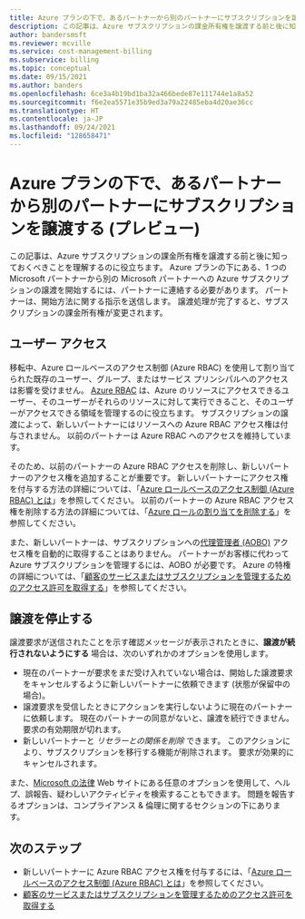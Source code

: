 ```yaml
---
title: Azure プランの下で、あるパートナーから別のパートナーにサブスクリプションを譲渡する (プレビュー)
description: この記事は、Azure サブスクリプションの課金所有権を譲渡する前と後に知っておくべきことを理解するのに役立ちます。
author: bandersmsft
ms.reviewer: mcville
ms.service: cost-management-billing
ms.subservice: billing
ms.topic: conceptual
ms.date: 09/15/2021
ms.author: banders
ms.openlocfilehash: 6ce3a4b19bd1ba32a466bede87e111744e1a8a52
ms.sourcegitcommit: f6e2ea5571e35b9ed3a79a22485eba4d20ae36cc
ms.translationtype: HT
ms.contentlocale: ja-JP
ms.lasthandoff: 09/24/2021
ms.locfileid: "128658471"
---
```

# <a name="transfer-subscriptions-under-an-azure-plan-from-one-partner-to-another-preview"></a>Azure プランの下で、あるパートナーから別のパートナーにサブスクリプションを譲渡する (プレビュー)

この記事は、Azure サブスクリプションの課金所有権を譲渡する前と後に知っておくべきことを理解するのに役立ちます。 Azure プランの下にある、1 つの Microsoft パートナーから別の Microsoft パートナーへの Azure サブスクリプションの譲渡を開始するには、パートナーに連絡する必要があります。 パートナーは、開始方法に関する指示を送信します。 譲渡処理が完了すると、サブスクリプションの課金所有権が変更されます。

## <a name="user-access"></a>ユーザー アクセス

移転中、Azure ロールベースのアクセス制御 (Azure RBAC) を使用して割り当てられた既存のユーザー、グループ、またはサービス プリンシパルへのアクセスは影響を受けません。 [Azure RBAC](../../role-based-access-control/overview.md) は、Azure のリソースにアクセスできるユーザー、そのユーザーがそれらのリソースに対して実行できること、そのユーザーがアクセスできる領域を管理するのに役立ちます。 サブスクリプションの譲渡によって、新しいパートナーにはリソースへの Azure RBAC アクセス権は付与されません。 以前のパートナーは Azure RBAC へのアクセスを維持しています。

そのため、以前のパートナーの Azure RBAC アクセスを削除し、新しいパートナーのアクセス権を追加することが重要です。 新しいパートナーにアクセス権を付与する方法の詳細については、「[Azure ロールベースのアクセス制御 (Azure RBAC) とは](../../role-based-access-control/overview.md)」を参照してください。 以前のパートナーの Azure RBAC アクセス権を削除する方法の詳細については、「[Azure ロールの割り当てを削除する](../../role-based-access-control/role-assignments-remove.md)」を参照してください。

また、新しいパートナーは、サブスクリプションへの[代理管理者 (AOBO)](https://channel9.msdn.com/Series/cspdev/Module-11-Admin-On-Behalf-Of-AOBO) アクセス権を自動的に取得することはありません。 パートナーがお客様に代わって Azure サブスクリプションを管理するには、AOBO が必要です。 Azure の特権の詳細については、「[顧客のサービスまたはサブスクリプションを管理するためのアクセス許可を取得する](/partner-center/customers-revoke-admin-privileges)」を参照してください。

## <a name="stop-a-transfer"></a>譲渡を停止する

譲渡要求が送信されたことを示す確認メッセージが表示されたときに、**譲渡が続行されないようにする** 場合は、次のいずれかのオプションを使用します。

- 現在のパートナーが要求をまだ受け入れていない場合は、開始した譲渡要求をキャンセルするように新しいパートナーに依頼できます (状態が保留中の場合)。
- 譲渡要求を受信したときにアクションを実行しないように現在のパートナーに依頼します。 現在のパートナーの同意がないと、譲渡を続行できません。 要求の有効期限が切れます。
- 新しいパートナーと _リセラーとの関係を削除_ できます。 このアクションにより、サブスクリプションを移行する機能が削除されます。 要求が効果的にキャンセルされます。

また、[Microsoft の法律](https://www.microsoft.com/legal/) Web サイトにある任意のオプションを使用して、ヘルプ、誤報告、疑わしいアクティビティを検索することもできます。 問題を報告するオプションは、コンプライアンス & 倫理に関するセクションの下にあります。

## <a name="next-steps"></a>次のステップ

- 新しいパートナーに Azure RBAC アクセス権を付与するには、「[Azure ロールベースのアクセス制御 (Azure RBAC) とは](../../role-based-access-control/overview.md)」を参照してください。
- [顧客のサービスまたはサブスクリプションを管理するためのアクセス許可を取得する](/partner-center/customers-revoke-admin-privileges)